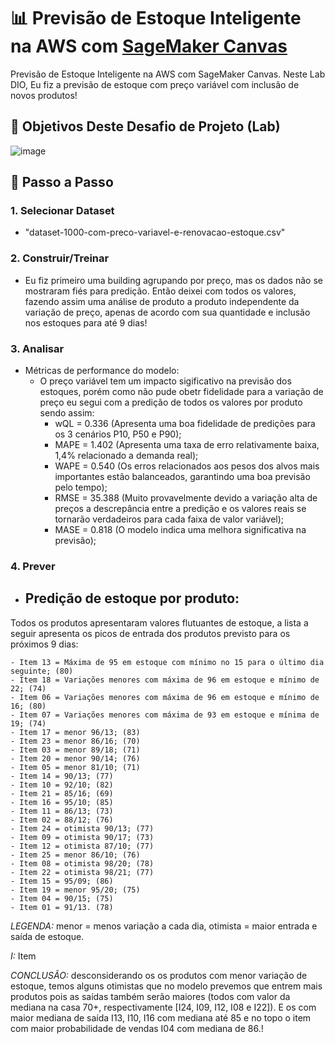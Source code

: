 # 📊 Previsão de Estoque Inteligente na AWS com [SageMaker Canvas](https://aws.amazon.com/pt/sagemaker/canvas/)

Previsão de Estoque Inteligente na AWS com SageMaker Canvas. Neste Lab DIO, Eu fiz a previsão de estoque com preço variável com inclusão de novos produtos!

## 🎯 Objetivos Deste Desafio de Projeto (Lab)

![image](https://github.com/digitalinnovationone/lab-aws-sagemaker-canvas-estoque/assets/730492/72f5c21f-5562-491e-aa42-2885a3184650)

## 🚀 Passo a Passo

### 1. Selecionar Dataset

-  "dataset-1000-com-preco-variavel-e-renovacao-estoque.csv"

### 2. Construir/Treinar

-  Eu fiz primeiro uma building agrupando por preço, mas os dados não se mostraram fiés para predição. Então deixei com todos os valores, fazendo assim uma análise de produto a produto independente da variação de preço, apenas de acordo com sua quantidade e inclusão nos estoques para até 9 dias! 

### 3. Analisar

-   Métricas de performance do modelo:
    - O preço variável tem um impacto sigificativo na previsão dos estoques, porém como não pude obetr fidelidade para a variação de preço eu segui com a predição de todos os valores por produto sendo assim:
        - wQL = 0.336 (Apresenta uma boa fidelidade de predições para os 3 cenários P10, P50 e P90);
        - MAPE = 1.402 (Apresenta uma taxa de erro relativamente baixa, 1,4% relacionado a demanda real);
        - WAPE = 0.540 (Os erros relacionados aos pesos dos alvos mais importantes estão balanceados, garantindo uma boa previsão pelo tempo);
        - RMSE = 35.388 (Muito provavelmente devido a variação alta de preços a descrepância entre a predição e os valores reais se tornarão verdadeiros para cada faixa de valor variável);
        - MASE = 0.818 (O modelo indica uma melhora significativa na previsão);

### 4. Prever

-   Predição de estoque por produto:
    -  
Todos os produtos apresentaram valores flutuantes de estoque, a lista a seguir apresenta os picos de entrada dos produtos previsto para os próximos 9 dias:

    - Item 13 = Máxima de 95 em estoque com mínimo no 15 para o último dia seguinte; (80)
    - Item 18 = Variações menores com máxima de 96 em estoque e mínimo de 22; (74)
    - Item 06 = Variações menores com máxima de 96 em estoque e mínimo de 16; (80)
    - Item 07 = Variações menores com máxima de 93 em estoque e mínima de 19; (74)
    - Item 17 = menor 96/13; (83)
    - Item 23 = menor 86/16; (70)
    - Item 03 = menor 89/18; (71)
    - Item 20 = menor 90/14; (76)
    - Item 05 = menor 81/10; (71)
    - Item 14 = 90/13; (77)
    - Item 10 = 92/10; (82)
    - Item 21 = 85/16; (69)
    - Item 16 = 95/10; (85)
    - Item 11 = 86/13; (73)
    - Item 02 = 88/12; (76)
    - Item 24 = otimista 90/13; (77)
    - Item 09 = otimista 90/17; (73)
    - Item 12 = otimista 87/10; (77)
    - Item 25 = menor 86/10; (76)
    - Item 08 = otimista 98/20; (78)
    - Item 22 = otimista 98/21; (77)
    - Item 15 = 95/09; (86)
    - Item 19 = menor 95/20; (75)
    - Item 04 = 90/15; (75)
    - Item 01 = 91/13. (78)

_LEGENDA:_ menor = menos variação a cada dia, otimista = maior entrada e saída de estoque.

_I:_ Item 

_CONCLUSÃO:_ desconsiderando os os produtos com menor variação de estoque, temos alguns otimistas que no modelo prevemos que entrem mais produtos pois as saídas também serão maiores (todos com valor da mediana na casa 70+, respectivamente [I24, I09, I12, I08 e I22]). E os com maior mediana de saída I13, I10, I16 com mediana até 85 e no topo o item com maior probabilidade de vendas I04 com mediana de 86.! 
